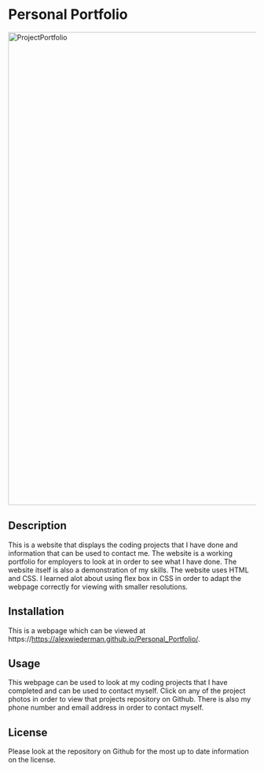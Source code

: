 # Personal Portfolio

<img width="960" alt="ProjectPortfolio" src="https://user-images.githubusercontent.com/115883489/202307262-d64df5b9-6058-44d7-b490-85878bcd37fb.PNG">

## Description

This is a website that displays the coding projects that I have done and information that can be used to contact me. The website is a working portfolio for employers to look at in order to see what I have done. The website itself is also a demonstration of my skills. The website uses HTML and CSS. I learned alot about using flex box in CSS in order to adapt the webpage correctly for viewing with smaller resolutions. 

## Installation
This is a webpage which can be viewed at https://https://alexwiederman.github.io/Personal_Portfolio/.

## Usage
This webpage can be used to look at my coding projects that I have completed and can be used to contact myself. Click on any of the project photos in order to view that projects repository on Github. There is also my phone number and email address in order to contact myself. 

## License
Please look at the repository on Github for the most up to date information on the license.
